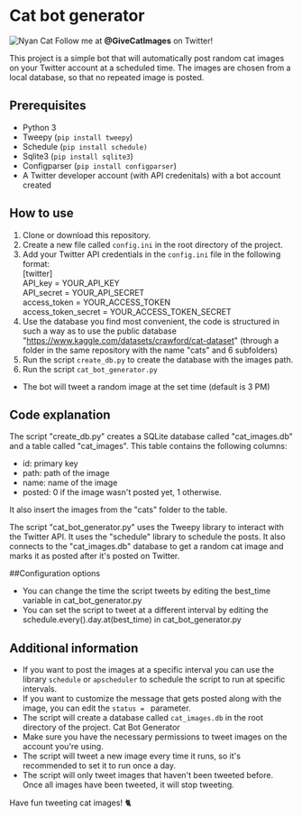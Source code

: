 # Cat bot generator
![Nyan Cat](https://gist.githubusercontent.com/brudnak/aba00c9a1c92d226f68e8ad8ba1e0a40/raw/e1e4a92f6072d15014f19aa8903d24a1ac0c41a4/nyan-cat.gif)
Follow me at **@GiveCatImages** on Twitter!

This project is a simple bot that will automatically post random cat images on your Twitter account at a scheduled time. The images are chosen from a local database, so that no repeated image is posted.

## Prerequisites
- Python 3
- Tweepy (`pip install tweepy`)
- Schedule (`pip install schedule)`
- Sqlite3 (`pip install sqlite3`)
- Configparser (`pip install configparser`)
- A Twitter developer account (with API credenitals) with a bot account created

## How to use
1. Clone or download this repository.
2. Create a new file called `config.ini` in the root directory of the project.
3. Add your Twitter API credentials in the `config.ini` file in the following format:  <br>
[twitter]<br>
API_key = YOUR_API_KEY<br>
API_secret = YOUR_API_SECRET<br>
access_token = YOUR_ACCESS_TOKEN<br>
access_token_secret = YOUR_ACCESS_TOKEN_SECRET<br>
4. Use the database you find most convenient, the code is structured in such a way as to use the public database "https://www.kaggle.com/datasets/crawford/cat-dataset" (through a folder in the same repository with the name "cats" and 6 subfolders)
5. Run the script `create_db.py` to create the database with the images path.
6. Run the script `cat_bot_generator.py`
- The bot will tweet a random image at the set time (default is 3 PM)

## Code explanation
The script "create_db.py" creates a SQLite database called "cat_images.db" and a table called "cat_images". This table contains the following columns:
- id: primary key
- path: path of the image
- name: name of the image
- posted: 0 if the image wasn't posted yet, 1 otherwise.

It also insert the images from the "cats" folder to the table.

The script "cat_bot_generator.py" uses the Tweepy library to interact with the Twitter API. It uses the "schedule" library to schedule the posts. It also connects to the "cat_images.db" database to get a random cat image and marks it as posted after it's posted on Twitter.

##Configuration options
- You can change the time the script tweets by editing the best_time variable in cat_bot_generator.py
- You can set the script to tweet at a different interval by editing the schedule.every().day.at(best_time) in cat_bot_generator.py

## Additional information
- If you want to post the images at a specific interval you can use the library `schedule` or `apscheduler` to schedule 
the script to run at specific intervals.
- If you want to customize the message that gets posted along with the image, you can edit the `status = ` parameter.
- The script will create a database called `cat_images.db` in the root directory of the project.
Cat Bot Generator
- Make sure you have the necessary permissions to tweet images on the account you're using.
- The script will tweet a new image every time it runs, so it's recommended to set it to run once a day.
- The script will only tweet images that haven't been tweeted before. Once all images have been tweeted, it will stop tweeting.

Have fun tweeting cat images! 🐈



